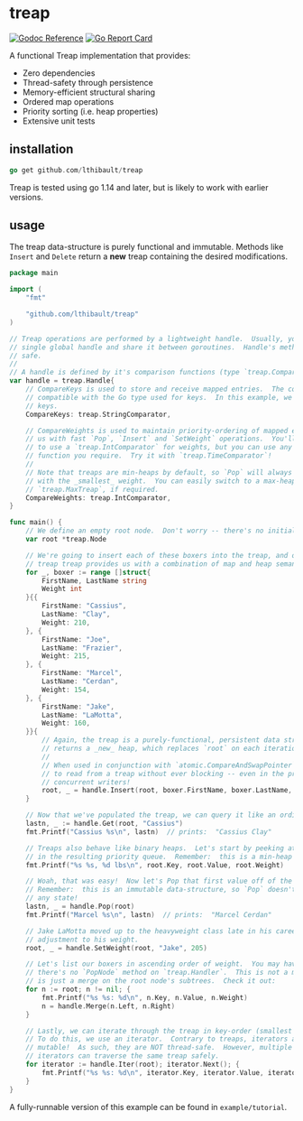 # treap

[![Godoc Reference](https://img.shields.io/badge/godoc-reference-blue.svg?style=flat-square)](https://godoc.org/github.com/lthibault/treap)
[![Go Report Card](https://goreportcard.com/badge/github.com/SentimensRG/ctx?style=flat-square)](https://goreportcard.com/report/github.com/lthibault/treap)

A functional Treap implementation that provides:

- Zero dependencies
- Thread-safety through persistence
- Memory-efficient structural sharing
- Ordered map operations
- Priority sorting (i.e. heap properties)
- Extensive unit tests

## installation

```go
go get github.com/lthibault/treap
```

Treap is tested using go 1.14 and later, but is likely to work with earlier versions.

## usage

The treap data-structure is purely functional and immutable.  Methods like `Insert` and
`Delete` return a **new** treap containing the desired modifications.

```go
package main

import (
    "fmt"

    "github.com/lthibault/treap"
)

// Treap operations are performed by a lightweight handle.  Usually, you'll create a
// single global handle and share it between goroutines.  Handle's methods are thread-
// safe.
//
// A handle is defined by it's comparison functions (type `treap.Comparator`).
var handle = treap.Handle{
    // CompareKeys is used to store and receive mapped entries.  The comparator must be
    // compatible with the Go type used for keys.  In this example, we'll use strings as
    // keys.
    CompareKeys: treap.StringComparator,

    // CompareWeights is used to maintain priority-ordering of mapped entries, providing
    // us with fast `Pop`, `Insert` and `SetWeight` operations.  You'll usually want
    // to use a `treap.IntComparator` for weights, but you can use any comparison
    // function you require.  Try it with `treap.TimeComparator`!
    //
    // Note that treaps are min-heaps by default, so `Pop` will always return the item
    // with the _smallest_ weight.  You can easily switch to a max-heap by using
    // `treap.MaxTreap`, if required.
    CompareWeights: treap.IntComparator,
}

func main() {
    // We define an empty root node.  Don't worry -- there's no initialization required!
    var root *treap.Node

    // We're going to insert each of these boxers into the treap, and observe how the
    // treap treap provides us with a combination of map and heap semantics.
    for _, boxer := range []struct{
        FirstName, LastName string
        Weight int
    }{{
        FirstName: "Cassius",
        LastName: "Clay",
        Weight: 210,
    }, {
        FirstName: "Joe",
        LastName: "Frazier",
        Weight: 215,
    }, {
        FirstName: "Marcel",
        LastName: "Cerdan",
        Weight: 154,
    }, {
        FirstName: "Jake",
        LastName: "LaMotta",
        Weight: 160,
    }}{
        // Again, the treap is a purely-functional, persistent data structure.  `Insert`
        // returns a _new_ heap, which replaces `root` on each iteration.
        //
        // When used in conjunction with `atomic.CompareAndSwapPointer`, it is possible
        // to read from a treap without ever blocking -- even in the presence of
        // concurrent writers!
        root, _ = handle.Insert(root, boxer.FirstName, boxer.LastName, boxer.Weight)
    }

    // Now that we've populated the treap, we can query it like an ordinary map.
    lastn, _ := handle.Get(root, "Cassius")
    fmt.Printf("Cassius %s\n", lastn)  // prints:  "Cassius Clay"

    // Treaps also behave like binary heaps.  Let's start by peeking at the first value
    // in the resulting priority queue.  Remember:  this is a min-heap by default.
    fmt.Printf("%s %s, %d lbs\n", root.Key, root.Value, root.Weight)

    // Woah, that was easy!  Now let's Pop that first value off of the heap.
    // Remember:  this is an immutable data-structure, so `Pop` doesn't actually mutate
    // any state!
    lastn, _ = handle.Pop(root)
    fmt.Printf("Marcel %s\n", lastn)  // prints:  "Marcel Cerdan"

    // Jake LaMotta moved up to the heavyweight class late in his career.  Let's made an
    // adjustment to his weight.
    root, _ = handle.SetWeight(root, "Jake", 205)

    // Let's list our boxers in ascending order of weight.  You may have noticed
    // there's no `PopNode` method on `treap.Handler`.  This is not a mistake!  A `Pop`
    // is just a merge on the root node's subtrees.  Check it out:
    for n := root; n != nil; {
        fmt.Printf("%s %s: %d\n", n.Key, n.Value, n.Weight)
        n = handle.Merge(n.Left, n.Right)
    }

    // Lastly, we can iterate through the treap in key-order (smallest to largest).
    // To do this, we use an iterator.  Contrary to treaps, iterators are stateful and
    // mutable!  As such, they are NOT thread-safe.  However, multiple concurrent
    // iterators can traverse the same treap safely.
    for iterator := handle.Iter(root); iterator.Next(); {
        fmt.Printf("%s %s: %d\n", iterator.Key, iterator.Value, iterator.Weight)
    }
}
```

A fully-runnable version of this example can be found in `example/tutorial`.
